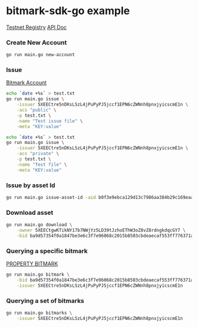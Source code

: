 # bitmark-sdk-go example

[Testnet Registry](https://registry.test.bitmark.com)
[API Doc](https://bitmarkcoreapi.docs.apiary.io)

### Create New Account

```bash
go run main.go new-account
```

### Issue

[Bitmark Account](https://registry.test.bitmark.com/account/efPvC7aGuZL4Hx19nEJZ4shmmGdAUXYeDE6peQdQ6HT6Ua3oao/owned)

```bash
echo `date +%s` > test.txt
go run main.go issue \
    -issuer 5XEECtre5nDKsLSzL4jPuPyPJ5jccf1EPN6cZWNnh8pnxjyicscmE1n \
    -acs "public" \
    -p test.txt \
    -name "Test issue file" \
    -meta "KEY:value"
```

```bash
echo `date +%s` > test.txt
go run main.go issue \
    -issuer 5XEECtre5nDKsLSzL4jPuPyPJ5jccf1EPN6cZWNnh8pnxjyicscmE1n \
    -acs "private" \
    -p test.txt \
    -name "Test file" \
    -meta "KEY:value"
```

### Issue by asset Id

```bash
go run main.go issue-asset-id -aid b0f3e9ebca129d13c7986aa384b29c169eaa3f9406c02689216c72af83246df861b8e07bbbf250b1b24d3397f38c870fcdaff3a278c6a3f86f12504c7ea24164 -issuer 5XEECtre5nDKsLSzL4jPuPyPJ5jccf1EPN6cZWNnh8pnxjyicscmE1n
```

### Download asset

```bash
go run main.go download \
    -owner 5XEECtgwKTikNY17b7NWjYz5LD39tJzhoEThW3oZ8vZ8rdngkdqcGY7 \
    -bid ba9d57354f0a1847be3e6c3f7e96068c2015b8503cbdeaecaf553ff776371aea
```

### Querying a specific bitmark

[PROPERTY BITMARK](https://registry.test.bitmark.com/bitmark/ba9d57354f0a1847be3e6c3f7e96068c2015b8503cbdeaecaf553ff776371aea)

```bash
go run main.go bitmark \
    -bid ba9d57354f0a1847be3e6c3f7e96068c2015b8503cbdeaecaf553ff776371aea \
    -issuer 5XEECtre5nDKsLSzL4jPuPyPJ5jccf1EPN6cZWNnh8pnxjyicscmE1n
```

### Querying a set of bitmarks

```bash
go run main.go bitmarks \
    -issuer 5XEECtre5nDKsLSzL4jPuPyPJ5jccf1EPN6cZWNnh8pnxjyicscmE1n
```